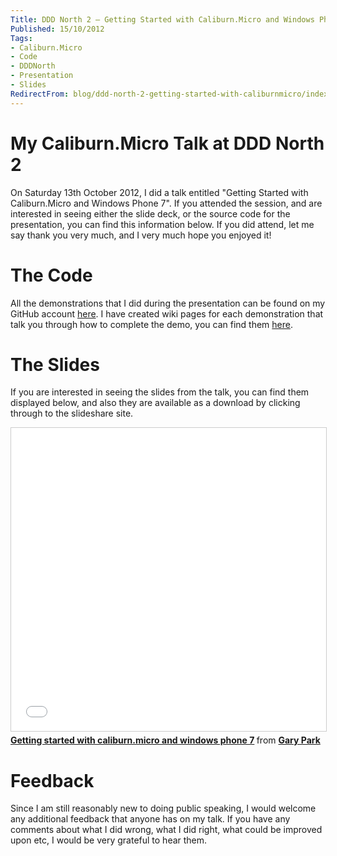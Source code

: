 ```yaml
---
Title: DDD North 2 – Getting Started with Caliburn.Micro and Windows Phone 7
Published: 15/10/2012
Tags:
- Caliburn.Micro
- Code
- DDDNorth
- Presentation
- Slides
RedirectFrom: blog/ddd-north-2-getting-started-with-caliburnmicro/index.html
---
```


# My Caliburn.Micro Talk at DDD North 2

On Saturday 13th October 2012, I did a talk entitled "Getting Started with Caliburn.Micro and Windows Phone 7". If you attended the session, and are interested in seeing either the slide deck, or the source code for the presentation, you can find this information below. If you did attend, let me say thank you very much, and I very much hope you enjoyed it!

# The Code

All the demonstrations that I did during the presentation can be found on my GitHub account [here](https://github.com/gep13/CaliburnMicroDemos). I have created wiki pages for each demonstration that talk you through how to complete the demo, you can find them [here](https://github.com/gep13/CaliburnMicroDemos/wiki).

# The Slides

If you are interested in seeing the slides from the talk, you can find them displayed below, and also they are available as a download by clicking through to the slideshare site.

<iframe src="//www.slideshare.net/slideshow/embed_code/key/5iTOaQkl3uFbp" width="595" height="485" frameborder="0" marginwidth="0" marginheight="0" scrolling="no" style="border:1px solid #CCC; border-width:1px; margin-bottom:5px; max-width: 100%;" allowfullscreen> </iframe> <div style="margin-bottom:5px"> <strong> <a href="//www.slideshare.net/gep13/getting-started-with-caliburnmicro-and-windows-phone-7" title="Getting started with caliburn.micro and windows phone 7" target="_blank">Getting started with caliburn.micro and windows phone 7</a> </strong> from <strong><a target="_blank" href="//www.slideshare.net/gep13">Gary Park</a></strong> </div>

# Feedback

Since I am still reasonably new to doing public speaking, I would welcome any additional feedback that anyone has on my talk. If you have any comments about what I did wrong, what I did right, what could be improved upon etc, I would be very grateful to hear them.
